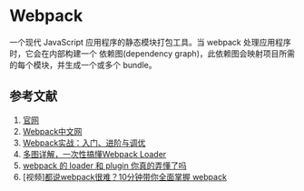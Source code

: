# Webpack

一个现代 JavaScript 应用程序的静态模块打包工具。当 webpack 处理应用程序时，它会在内部构建一个 依赖图(dependency graph)，此依赖图会映射项目所需的每个模块，并生成一个或多个 bundle。

## 参考文献

1. [官网](https://webpack.js.org)
2. [Webpack中文网](https://webpack.docschina.org)
3. [Webpack实战：入门、进阶与调优](http://product.dangdang.com/29387988.html)
4. [多图详解，一次性搞懂Webpack Loader](https://juejin.cn/post/6992754161221632030)
5. [webpack 的 loader 和 plugin 你真的弄懂了吗](https://juejin.cn/post/6861784748491669511)
6. [视频][都说webpack很难？10分钟带你全面掌握 webpack](https://www.bilibili.com/video/BV1cQ4y1D7AN)
